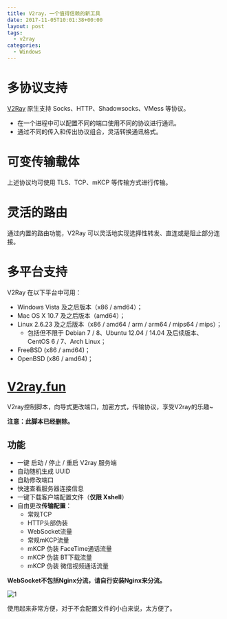 ```yaml
---
title: V2ray，一个值得信赖的新工具
date: 2017-11-05T10:01:38+00:00
layout: post
tags:
  - v2ray
categories:
  - Windows
---
```


# 多协议支持

[V2Ray](https://www.v2ray.com/) 原生支持 Socks、HTTP、Shadowsocks、VMess 等协议。

* 在一个进程中可以配置不同的端口使用不同的协议进行通讯。
* 通过不同的传入和传出协议组合，灵活转换通讯格式。

# 可变传输载体

上述协议均可使用 TLS、TCP、mKCP 等传输方式进行传输。

# 灵活的路由

通过内置的路由功能，V2Ray 可以灵活地实现选择性转发、直连或是阻止部分连接。

# 多平台支持

V2Ray 在以下平台中可用：

* Windows Vista 及之后版本（x86 / amd64）；
* Mac OS X 10.7 及之后版本（amd64）；
* Linux 2.6.23 及之后版本（x86 / amd64 / arm / arm64 / mips64 / mips）；
  * 包括但不限于 Debian 7 / 8、Ubuntu 12.04 / 14.04 及后续版本、CentOS 6 / 7、Arch Linux；
* FreeBSD (x86 / amd64)；
* OpenBSD (x86 / amd64)；

<!--more-->

# [V2ray.fun](https://github.com/FunctionClub/v2ray.fun)

V2ray控制脚本，向导式更改端口，加密方式，传输协议，享受V2ray的乐趣~

**注意：此脚本已经删除。**

## 功能

* 一键 启动 / 停止 / 重启 V2ray 服务端
* 自动随机生成 UUID
* 自助修改端口
* 快速查看服务器连接信息
* 一键下载客户端配置文件（**仅限 Xshell**）
* 自由更改**传输配置**：
  * 常规TCP
  * HTTP头部伪装
  * WebSocket流量
  * 常规mKCP流量
  * mKCP 伪装 FaceTime通话流量
  * mKCP 伪装 BT下载流量
  * mKCP 伪装 微信视频通话流量

**WebSocket不包括Nginx分流，请自行安装Nginx来分流。**

![1](https://github.com/FunctionClub/v2ray.fun/raw/master/1.png)

使用起来非常方便，对于不会配置文件的小白来说，太方便了。
